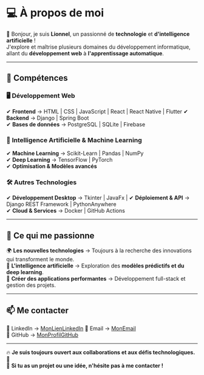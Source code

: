 # 💻 À propos de moi  

👋 Bonjour, je suis **Lionnel**, un passionné de **technologie** et **d'intelligence artificielle** !  
J'explore et maîtrise plusieurs domaines du développement informatique, allant du **développement web** à **l'apprentissage automatique**.  

---

## 🚀 Compétences  

### 🖥️ **Développement Web**  
✔ **Frontend** → HTML | CSS | JavaScript | React | React Native | Flutter 
✔ **Backend** → Django | Spring Boot  
✔ **Bases de données** → PostgreSQL | SQLite | Firebase  

### 🔬 **Intelligence Artificielle & Machine Learning**  
✔ **Machine Learning** → Scikit-Learn | Pandas | NumPy  
✔ **Deep Learning** → TensorFlow | PyTorch  
✔ **Optimisation & Modèles avancés**  

### 🛠️ **Autres Technologies**  
✔ **Développement Desktop** → Tkinter | JavaFx |
✔ **Déploiement & API** → Django REST Framework | PythonAnywhere  
✔ **Cloud & Services** → Docker | GitHub Actions  

---

## 🎯 **Ce qui me passionne**  
🌍 **Les nouvelles technologies** → Toujours à la recherche des innovations qui transforment le monde.  
🧠 **L'intelligence artificielle** → Exploration des **modèles prédictifs et du deep learning**.  
🚀 **Créer des applications performantes** → Développement full-stack et gestion des projets.  

---

## 📫 **Me contacter**  
💼 LinkedIn → [MonLienLinkedIn](https://www.linkedin.com/in/fran%C3%A7ois-lionnel-bala-andegue-0118612b2?utm_source=share&utm_campaign=share_via&utm_content=profile&utm_medium=ios_app) 
📧 Email → [MonEmail](mailto:balaandeguefrancoislionnel@gmail.com)  
📌 GitHub → [MonProfilGitHub](https://github.com/BalaAndegue)  

---

🔥 **Je suis toujours ouvert aux collaborations et aux défis technologiques.** 🚀  
🎯 **Si tu as un projet ou une idée, n'hésite pas à me contacter !**  

